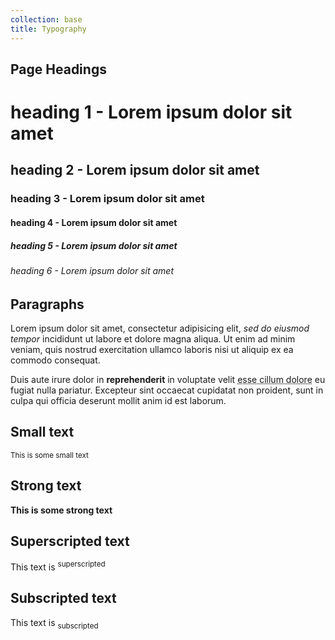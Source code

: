 ```yaml
---
collection: base
title: Typography
---
```


## Page Headings

<h1>heading 1 - Lorem ipsum dolor sit amet</h1>
<h2>heading 2 - Lorem ipsum dolor sit amet</h2>
<h3>heading 3 - Lorem ipsum dolor sit amet</h3>
<h4>heading 4 - Lorem ipsum dolor sit amet</h4>
<h5>heading 5 - Lorem ipsum dolor sit amet</h5>
<h6>heading 6 - Lorem ipsum dolor sit amet</h6>

## Paragraphs

<p>Lorem ipsum dolor sit amet, consectetur adipisicing elit, <em>sed do eiusmod tempor</em> incididunt ut labore et dolore magna aliqua. Ut enim ad minim veniam, quis nostrud exercitation ullamco laboris nisi ut aliquip ex ea commodo consequat.</p>
<p>Duis aute irure dolor in <strong>reprehenderit</strong> in voluptate velit <abbr title="test">esse cillum dolore</abbr> eu fugiat nulla pariatur. Excepteur sint occaecat cupidatat non proident, sunt in culpa qui officia deserunt mollit anim id est laborum.</p>

## Small text

<small>This is some small text</small>

## Strong text

<strong>This is some strong text</strong>

## Superscripted text

<p>This text is <sup>superscripted</sup></p>

## Subscripted text

<p>This text is <sub>subscripted</sub></p>
